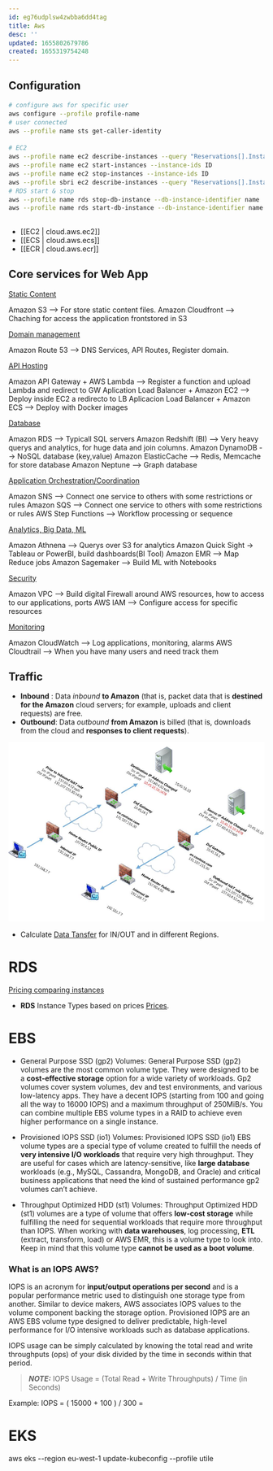 ```yaml
---
id: eg76udplsw4zwbba6dd4tag
title: Aws
desc: ''
updated: 1655802679786
created: 1655319754248
---
```


## Configuration

```bash
# configure aws for specific user
aws configure --profile profile-name
# user connected
aws --profile name sts get-caller-identity

# EC2 
aws --profile name ec2 describe-instances --query "Reservations[].Instances[].[Tags[?Key=='Name'],InstanceId,State.Name]" --output text
aws --profile name ec2 start-instances --instance-ids ID
aws --profile name ec2 stop-instances --instance-ids ID
aws --profile sbri ec2 describe-instances --query "Reservations[].Instances[].[PublicIpAddress]" --output text
# RDS start & stop
aws --profile name rds stop-db-instance --db-instance-identifier name
aws --profile name rds start-db-instance --db-instance-identifier name
```
## 

- [[EC2 | cloud.aws.ec2]]
- [[ECS | cloud.aws.ecs]]
- [[ECR | cloud.aws.ecr]]

## Core services for Web App

<u>Static Content</u>

Amazon S3 --> For store static content files.
Amazon Cloudfront --> Chaching for access the application frontstored in S3

<u>Domain management</u>

Amazon Route 53 --> DNS Services, API Routes, Register domain.

<u>API Hosting</u>

Amazon API Gateway + AWS Lambda --> Register a function and upload Lambda and redirect to GW
Aplication Load Balancer + Amazon EC2 --> Deploy inside EC2 a redirecto to LB
Aplicacion Load Balancer + Amazon ECS --> Deploy with Docker images

<u>Database</u>

Amazon RDS --> Typicall SQL servers
Amazon Redshift (BI) --> Very heavy querys and analytics, for huge data and join columns.
Amazon DynamoDB --> NoSQL database (key,value)
Amazon ElasticCache --> Redis, Memcache for store database
Amazon Neptune --> Graph database

<u>Application Orchestration/Coordination</u>

Amazon SNS --> Connect one service to others with some restrictions or rules
Amazon SQS --> Connect one service to others with some restrictions or rules
AWS Step Functions --> Workflow processing or sequence

<u>Analytics, Big Data, ML</u>

Amazon Athnena --> Querys over S3 for analytics
Amazon Quick Sight -> Tableau or PowerBI, build dashboards(BI Tool)
Amazon EMR --> Map Reduce jobs
Amazon Sagemaker --> Build ML with Notebooks

<u>Security</u>

Amazon VPC --> Build digital Firewall around AWS resources, how to access to our applications, ports
AWS IAM --> Configure access for specific resources

<u>Monitoring</u>

Amazon CloudWatch --> Log applications, monitoring, alarms
AWS Cloudtrail --> When you have many users and need track them 


## Traffic

- **Inbound** : Data _inbound_ **to Amazon** (that is, packet data that is **destined for the Amazon** cloud servers; for example, uploads and client requests) are free. 
- **Outbound**: Data _outbound_ **from Amazon** is billed (that is, downloads from the cloud and **responses to client requests**).

![](assets/images/network.jpg)

- Calculate [Data Tansfer](https://aws.amazon.com/ec2/pricing/on-demand/#Data_Transfer) for IN/OUT and in different Regions.

# RDS

[Pricing comparing instances](https://instances.vantage.sh/rds/?region=eu-west-1)

- **RDS** Instance Types based on prices [Prices](https://aws.amazon.com/rds/instance-types/).

# EBS

- General Purpose SSD (gp2) Volumes: General Purpose SSD (gp2) volumes are the most common volume type. They were designed to be a **cost-effective storage** option for a wide variety of workloads. Gp2 volumes cover system volumes, dev and test environments, and various low-latency apps. They have a decent IOPS (starting from 100 and going all the way to 16000 IOPS) and a maximum throughput of 250MiB/s. You can combine multiple EBS volume types in a RAID to achieve even higher performance on a single instance.

- Provisioned IOPS SSD (io1) Volumes: Provisioned IOPS SSD (io1) EBS volume types are a special type of volume created to fulfill the needs of **very intensive I/O workloads** that require very high throughput. They are useful for cases which are latency-sensitive, like **large database** workloads (e.g., MySQL, Cassandra, MongoDB, and Oracle) and critical business applications that need the kind of sustained performance gp2 volumes can’t achieve.

- Throughput Optimized HDD (st1) Volumes: Throughput Optimized HDD (st1) volumes are a type of volume that offers **low-cost storage** while fulfilling the need for sequential workloads that require more throughput than IOPS. When working with **data warehouses**, log processing, **ETL** (extract, transform, load) or AWS EMR, this is a volume type to look into. Keep in mind that this volume type **cannot be used as a boot volume**.

### What is an IOPS AWS?

IOPS is an acronym for **input/output operations per second** and is a popular performance metric used to distinguish one storage type from another. Similar to device makers, AWS associates IOPS values to the volume component backing the storage option. Provisioned IOPS are an AWS EBS volume type designed to deliver predictable, high-level performance for I/O intensive workloads such as database applications.

IOPS usage can be simply calculated by knowing the total read and write throughputs (ops) of your disk divided by the time in seconds within that period.

> **_NOTE:_** IOPS Usage = (Total Read + Write Throughputs) / Time (in Seconds)

Example: IOPS = ( 15000 + 100 ) / 300 = 

# EKS
aws eks --region eu-west-1 update-kubeconfig --profile utile
